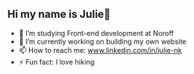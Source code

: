 ## Hi my name is Julie👋

- 🌱 I’m studying Front-end development at Noroff
- 🔭 I’m currently working on building my own website
- 📫 How to reach me: www.linkedin.com/in/julie-nk
- ⚡ Fun fact: I love hiking 

